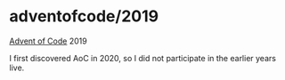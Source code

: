 # adventofcode/2019

[Advent of Code](https://adventofcode.com/) 2019

I first discovered AoC in 2020, so I did not participate in the earlier years
live.

